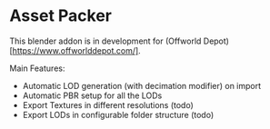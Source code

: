 # Asset Packer

This blender addon is in development for (Offworld Depot)[https://www.offworlddepot.com/].

Main Features:

- Automatic LOD generation (with decimation modifier) on import
- Automatic PBR setup for all the LODs
- Export Textures in different resolutions (todo)
- Export LODs in configurable folder structure (todo)



